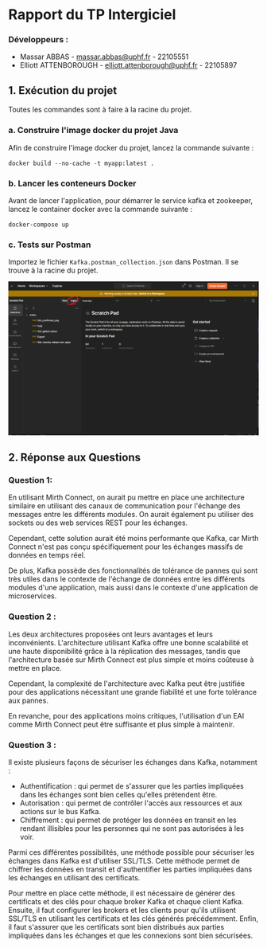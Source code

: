 # Rapport du TP Intergiciel

### Développeurs :

- Massar ABBAS - [massar.abbas@uphf.fr](mailto:massar.abbas@uphf.fr) - 22105551
- Elliott ATTENBOROUGH - [elliott.attenborough@uphf.fr](mailto:elliott.attenborough@uphf.fr) - 22105897

## 1. Exécution du projet
Toutes les commandes sont à faire à la racine du projet.

### a. Construire l'image docker du projet Java

Afin de construire l'image docker du projet, lancez la commande suivante :

````shell
docker build --no-cache -t myapp:latest .
````


### b. Lancer les conteneurs Docker

Avant de lancer l'application, pour démarrer le service kafka et zookeeper, lancez le container docker avec la commande suivante :



```shell
docker-compose up
```


### c. Tests sur Postman

Importez le fichier `Kafka.postman_collection.json` dans Postman. Il se trouve à la racine du projet.

![img.png](img.png)


## 2. Réponse aux Questions

### Question 1:

En utilisant Mirth Connect, on aurait pu mettre en place une architecture similaire en utilisant des canaux de communication pour l'échange des messages entre les différents modules. On aurait également pu utiliser des sockets ou des web services REST pour les échanges.

Cependant, cette solution aurait été moins performante que Kafka, car Mirth Connect n'est pas conçu spécifiquement pour les échanges massifs de données en temps réel.

De plus, Kafka possède des fonctionnalités de tolérance de pannes qui sont très utiles dans le contexte de l'échange de données entre les différents modules d'une application, mais aussi dans le contexte d'une application de microservices.

### Question 2 :

Les deux architectures proposées ont leurs avantages et leurs inconvénients. L'architecture utilisant Kafka offre une bonne scalabilité et une haute disponibilité grâce à la réplication des messages, tandis que l'architecture basée sur Mirth Connect est plus simple et moins coûteuse à mettre en place.

Cependant, la complexité de l'architecture avec Kafka peut être justifiée pour des applications nécessitant une grande fiabilité et une forte tolérance aux pannes.

En revanche, pour des applications moins critiques, l'utilisation d'un EAI comme Mirth Connect peut être suffisante et plus simple à maintenir.

### Question 3 :

Il existe plusieurs façons de sécuriser les échanges dans Kafka, notamment :

- Authentification : qui permet de s'assurer que les parties impliquées dans les échanges sont bien celles qu'elles prétendent être.
- Autorisation : qui permet de contrôler l'accès aux ressources et aux actions sur le bus Kafka.
- Chiffrement : qui permet de protéger les données en transit en les rendant illisibles pour les personnes qui ne sont pas autorisées à les voir.

Parmi ces différentes possibilités, une méthode possible pour sécuriser les échanges dans Kafka est d'utiliser SSL/TLS. Cette méthode permet de chiffrer les données en transit et d'authentifier les parties impliquées dans les échanges en utilisant des certificats.

Pour mettre en place cette méthode, il est nécessaire de générer des certificats et des clés pour chaque broker Kafka et chaque client Kafka. Ensuite, il faut configurer les brokers et les clients pour qu'ils utilisent SSL/TLS en utilisant les certificats et les clés générés précédemment. Enfin, il faut s'assurer que les certificats sont bien distribués aux parties impliquées dans les échanges et que les connexions sont bien sécurisées.
